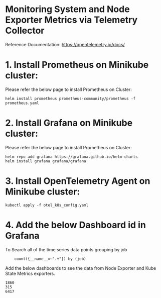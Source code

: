 # Monitoring System and Node Exporter Metrics via Telemetry Collector
Reference Documentation: https://opentelemetry.io/docs/

# 1. Install Prometheus on Minikube cluster:    
Please refer the below page to install Prometheus on Cluster: 

    helm install prometheus prometheus-community/prometheus -f prometheus.yaml

# 2. Install Grafana on Minikube cluster:    
Please refer the below page to install Prometheus on Cluster: 

    helm repo add grafana https://grafana.github.io/helm-charts
    helm install grafana grafana/grafana

# 3. Install OpenTelemetry Agent on Minikube cluster:    

    kubectl apply -f otel_k8s_config.yaml

# 4. Add the below Dashboard id in Grafana  

To Search all of the time series data points grouping by job  

        count({__name__=~".+"}) by (job)

Add the below dashboards to see the data from Node Exporter and Kube State Metrics exporters.  

    1860
    315
    6417
